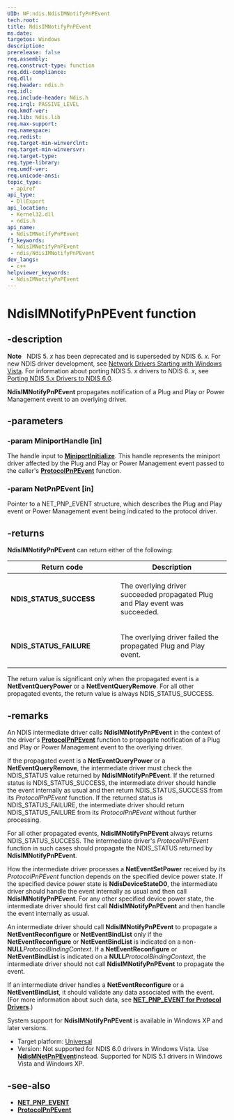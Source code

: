 ```yaml
---
UID: NF:ndis.NdisIMNotifyPnPEvent
tech.root: 
title: NdisIMNotifyPnPEvent
ms.date: 
targetos: Windows
description: 
prerelease: false
req.assembly: 
req.construct-type: function
req.ddi-compliance: 
req.dll: 
req.header: ndis.h
req.idl: 
req.include-header: Ndis.h
req.irql: PASSIVE_LEVEL
req.kmdf-ver: 
req.lib: Ndis.lib
req.max-support: 
req.namespace: 
req.redist: 
req.target-min-winverclnt: 
req.target-min-winversvr: 
req.target-type: 
req.type-library: 
req.umdf-ver: 
req.unicode-ansi: 
topic_type:
 - apiref
api_type:
 - DllExport
api_location:
 - Kernel32.dll
 - ndis.h
api_name:
 - NdisIMNotifyPnPEvent
f1_keywords:
 - NdisIMNotifyPnPEvent
 - ndis/NdisIMNotifyPnPEvent
dev_langs:
 - c++
helpviewer_keywords:
 - NdisIMNotifyPnPEvent
---
```


# NdisIMNotifyPnPEvent function

## -description

**Note**   NDIS 5. *x* has been deprecated and is superseded by NDIS 6. *x*. For new NDIS driver development, see [Network Drivers Starting with Windows Vista](https://msdn.microsoft.com/library/Ff570021). For information about porting NDIS 5. *x* drivers to NDIS 6. *x*, see [Porting NDIS 5.x Drivers to NDIS 6.0](https://msdn.microsoft.com/library/Ff570059).

**NdisIMNotifyPnPEvent** propagates notification of a Plug and Play or Power Management event to an overlying driver.

## -parameters

### -param MiniportHandle [in]

The handle input to [**MiniportInitialize**](https://msdn.microsoft.com/library/ff550472\(v=vs.85\)). This handle represents the miniport driver affected by the Plug and Play or Power Management event passed to the caller's [**ProtocolPnPEvent**](ff563243\(v=vs.85\)) function.

### -param NetPnPEvent [in]

Pointer to a NET\_PNP\_EVENT structure, which describes the Plug and Play event or Power Management event being indicated to the protocol driver.

## -returns

**NdisIMNotifyPnPEvent** can return either of the following:

<table>
<colgroup>
<col style="width: 50%" />
<col style="width: 50%" />
</colgroup>
<thead>
<tr class="header">
<th>Return code</th>
<th>Description</th>
</tr>
</thead>
<tbody>
<tr class="odd">
<td><strong>NDIS_STATUS_SUCCESS</strong></td>
<td><p>The overlying driver succeeded propagated Plug and Play event was succeeded.</p></td>
</tr>
<tr class="even">
<td><strong>NDIS_STATUS_FAILURE</strong></td>
<td><p>The overlying driver failed the propagated Plug and Play event.</p></td>
</tr>
</tbody>
</table>

The return value is significant only when the propagated event is a **NetEventQueryPower** or a **NetEventQueryRemove**. For all other propagated events, the return value is always NDIS\_STATUS\_SUCCESS.

## -remarks

An NDIS intermediate driver calls **NdisIMNotifyPnPEvent** in the context of the driver's [**ProtocolPnPEvent**](https://msdn.microsoft.com/library/ff563243\(v=vs.85\)) function to propagate notification of a Plug and Play or Power Management event to the overlying driver.

If the propagated event is a **NetEventQueryPower** or a **NetEventQueryRemove**, the intermediate driver must check the NDIS\_STATUS value returned by **NdisIMNotifyPnPEvent**. If the returned status is NDIS\_STATUS\_SUCCESS, the intermediate driver should handle the event internally as usual and then return NDIS\_STATUS\_SUCCESS from its *ProtocolPnPEvent* function. If the returned status is NDIS\_STATUS\_FAILURE, the intermediate driver should return NDIS\_STATUS\_FAILURE from its *ProtocolPnPEvent* without further processing.

For all other propagated events, **NdisIMNotifyPnPEvent** always returns NDIS\_STATUS\_SUCCESS. The intermediate driver's *ProtocolPnPEvent* function in such cases should propagate the NDIS\_STATUS returned by **NdisIMNotifyPnPEvent**.

How the intermediate driver processes a **NetEventSetPower** received by its *ProtocolPnPEvent* function depends on the specified device power state. If the specified device power state is **NdisDeviceStateD0**, the intermediate driver should handle the event internally as usual and then call **NdisIMNotifyPnPEvent**. For any other specified device power state, the intermediate driver should first call **NdisIMNotifyPnPEvent** and then handle the event internally as usual.

An intermediate driver should call **NdisIMNotifyPnPEvent** to propagate a **NetEventReconfigure** or **NetEventBindList** only if the **NetEventReconfigure** or **NetEventBindList** is indicated on a non-**NULL***ProtocolBindingContext*. If a **NetEventReconfigure** or **NetEventBindList** is indicated on a **NULL***ProtocolBindingContext*, the intermediate driver should not call **NdisIMNotifyPnPEvent** to propagate the event.

If an intermediate driver handles a **NetEventReconfigure** or a **NetEventBindList**, it should validate any data associated with the event. (For more information about such data, see [**NET\_PNP\_EVENT for Protocol Drivers**](https://msdn.microsoft.com/library/Ff568751).)

System support for **NdisIMNotifyPnPEvent** is available in Windows XP and later versions.

- Target platform: [Universal](https://go.microsoft.com/fwlink/p/?linkid=531356)
- Version: Not supported for NDIS 6.0 drivers in Windows Vista. Use <a href="https://msdn.microsoft.com/library/Ff563616"><strong>NdisMNetPnPEvent</strong></a>instead. Supported for NDIS 5.1 drivers in Windows Vista and Windows XP.

## -see-also

- [**NET\_PNP\_EVENT**](https://msdn.microsoft.com/library/Ff568751)
- [**ProtocolPnPEvent**](https://msdn.microsoft.com/library/ff563243\(v=vs.85\))
